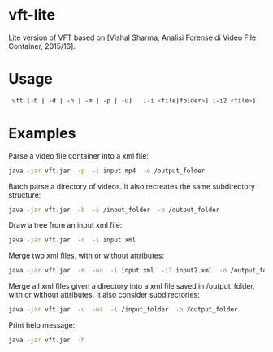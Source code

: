 # vft-lite
Lite version of VFT based on [Vishal Sharma, Analisi Forense di Video File Container, 2015/16].


Usage
=====
```bash
 vft [-b | -d | -h | -m | -p | -u]   [-i <file|folder>] [-i2 <file>]  [-o <folder>]  [-wa]

```

Examples
========

Parse a video file container into a xml file:
```bash
java -jar vft.jar  -p  -i input.mp4  -o /output_folder
```

Batch parse a directory of videos. It also recreates the same subdirectory structure:
```bash
java -jar vft.jar  -b  -i /input_folder  -o /output_folder
```

Draw a tree from an input xml file:
```bash
java -jar vft.jar  -d  -i input.xml
```

Merge two xml files, with or without attributes:
```bash
java -jar vft.jar  -m  -wa  -i input.xml  -i2 input2.xml  -o /output_folder
```

Merge all xml files given a directory into a xml file saved in /output_folder, with or without attributes. It also consider subdirectories:
```bash
java -jar vft.jar  -u  -wa  -i /input_folder  -o /output_folder
```

Print help message:
```bash
java -jar vft.jar  -h
```
